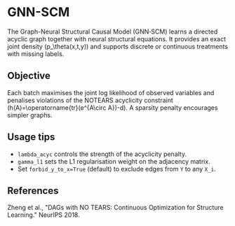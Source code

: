 # GNN-SCM

The Graph-Neural Structural Causal Model (GNN‑SCM) learns a directed acyclic
graph together with neural structural equations.
It provides an exact joint density
\(p_\theta(x,t,y)\) and supports discrete or continuous treatments with
missing labels.

## Objective

Each batch maximises the joint log likelihood of observed variables and
penalises violations of the NOTEARS acyclicity constraint
\(h(A)=\operatorname{tr}(e^{A\circ A})-d\).  A sparsity penalty encourages
simpler graphs.

## Usage tips

* `lambda_acyc` controls the strength of the acyclicity penalty.
* `gamma_l1` sets the L1 regularisation weight on the adjacency matrix.
* Set `forbid_y_to_x=True` (default) to exclude edges from `Y` to any `X_i`.

## References

Zheng et al., "DAGs with NO TEARS: Continuous Optimization for Structure
Learning." NeurIPS 2018.
